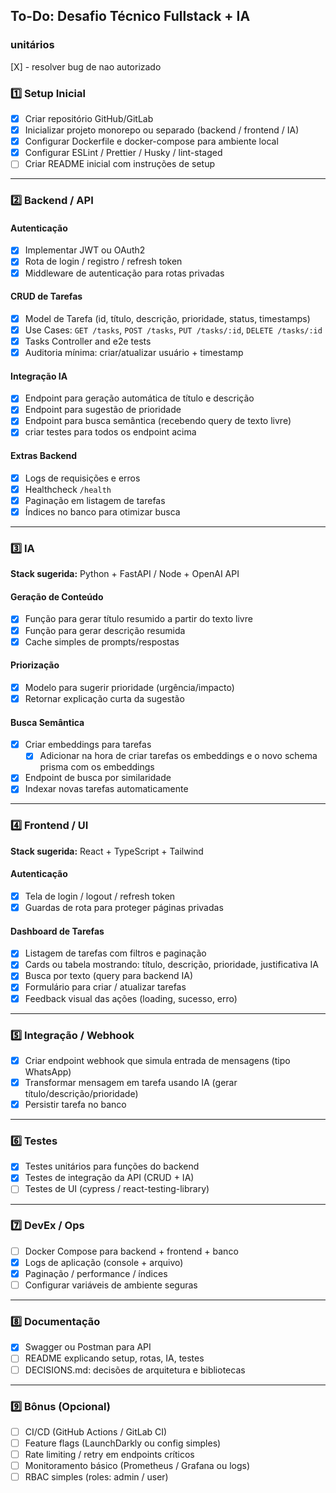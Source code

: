 

## **To-Do: Desafio Técnico Fullstack + IA**
### unitários
 [X] - resolver bug de nao autorizado

### **1️⃣ Setup Inicial**

* [X] Criar repositório GitHub/GitLab
* [X] Inicializar projeto monorepo ou separado (backend / frontend / IA)
* [X] Configurar Dockerfile e docker-compose para ambiente local
* [X] Configurar ESLint / Prettier / Husky / lint-staged
* [ ] Criar README inicial com instruções de setup

---

### **2️⃣ Backend / API**

#### Autenticação

* [X] Implementar JWT ou OAuth2
* [X] Rota de login / registro / refresh token
* [X] Middleware de autenticação para rotas privadas

#### CRUD de Tarefas

* [X] Model de Tarefa (id, título, descrição, prioridade, status, timestamps)
* [X] Use Cases: `GET /tasks`, `POST /tasks`, `PUT /tasks/:id`, `DELETE /tasks/:id`
* [X] Tasks Controller and e2e tests
* [X] Auditoria mínima: criar/atualizar usuário + timestamp

#### Integração IA

* [X] Endpoint para geração automática de título e descrição
* [X] Endpoint para sugestão de prioridade
* [X] Endpoint para busca semântica (recebendo query de texto livre)
* [X] criar testes para todos os endpoint acima

#### Extras Backend

* [X] Logs de requisições e erros
* [X] Healthcheck `/health`
* [X] Paginação em listagem de tarefas
* [X] Índices no banco para otimizar busca

---

### **3️⃣ IA**

**Stack sugerida:** Python + FastAPI / Node + OpenAI API

#### Geração de Conteúdo

* [X] Função para gerar título resumido a partir do texto livre
* [X] Função para gerar descrição resumida
* [X] Cache simples de prompts/respostas

#### Priorização

* [X] Modelo para sugerir prioridade (urgência/impacto)
* [X] Retornar explicação curta da sugestão

#### Busca Semântica

* [X] Criar embeddings para tarefas
  -[X] Adicionar na hora de criar tarefas os embeddings e o novo schema prisma com os embeddings
* [X] Endpoint de busca por similaridade
* [X] Indexar novas tarefas automaticamente

---

### **4️⃣ Frontend / UI**

**Stack sugerida:** React + TypeScript + Tailwind

#### Autenticação

* [X] Tela de login / logout / refresh token
* [X] Guardas de rota para proteger páginas privadas

#### Dashboard de Tarefas

* [X] Listagem de tarefas com filtros e paginação
* [X] Cards ou tabela mostrando: título, descrição, prioridade, justificativa IA
* [X] Busca por texto (query para backend IA)
* [X] Formulário para criar / atualizar tarefas
* [X] Feedback visual das ações (loading, sucesso, erro)

---

### **5️⃣ Integração / Webhook**

* [X] Criar endpoint webhook que simula entrada de mensagens (tipo WhatsApp)
* [X] Transformar mensagem em tarefa usando IA (gerar título/descrição/prioridade)
* [X] Persistir tarefa no banco

---

### **6️⃣ Testes**

* [X] Testes unitários para funções do backend
* [X] Testes de integração da API (CRUD + IA)
* [ ] Testes de UI (cypress / react-testing-library)

---

### **7️⃣ DevEx / Ops**

* [ ] Docker Compose para backend + frontend + banco
* [X] Logs de aplicação (console + arquivo)
* [X] Paginação / performance / índices
* [ ] Configurar variáveis de ambiente seguras

---

### **8️⃣ Documentação**

* [X] Swagger ou Postman para API
* [ ] README explicando setup, rotas, IA, testes
* [ ] DECISIONS.md: decisões de arquitetura e bibliotecas

---

### **9️⃣ Bônus (Opcional)**

* [ ] CI/CD (GitHub Actions / GitLab CI)
* [ ] Feature flags (LaunchDarkly ou config simples)
* [ ] Rate limiting / retry em endpoints críticos
* [ ] Monitoramento básico (Prometheus / Grafana ou logs)
* [ ] RBAC simples (roles: admin / user)
